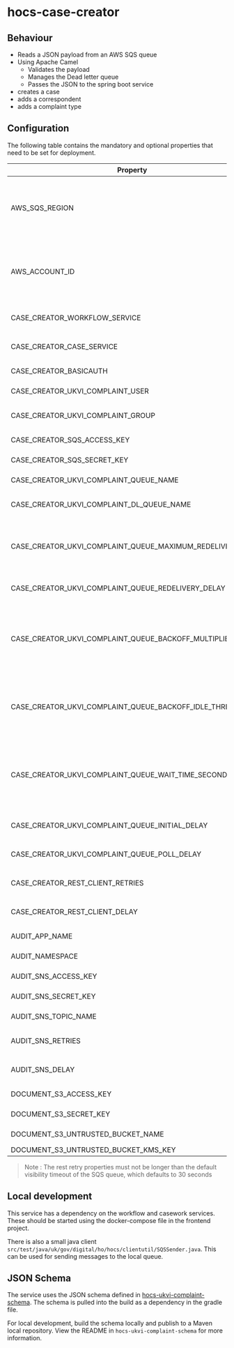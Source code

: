 # hocs-case-creator

## Behaviour

- Reads a JSON payload from an AWS SQS queue
- Using Apache Camel
  - Validates the payload
  - Manages the Dead letter queue
  - Passes the JSON to the spring boot service
- creates a case
- adds a correspondent
- adds a complaint type

## Configuration

The following table contains the mandatory and optional properties that need to be set for deployment.

| Property | Description |Example |Mandatory |
| -------- | -------- |-------- |-------- |
| AWS_SQS_REGION | The DECS AWS region (used by all AWS services, comes from hocs-queue-config map) | eu-west-2   | Yes  |
| AWS_ACCOUNT_ID | The DECS AWS account_Id (used by all AWS services, comes from hocs-queue-config map)  | 1234567   | Yes  |
| CASE_CREATOR_WORKFLOW_SERVICE | The URL of the workflow service  | http://localhost:8091   | Yes  |
| CASE_CREATOR_CASE_SERVICE | The URL of the casework service  | http://localhost:8082   | Yes  |
| CASE_CREATOR_BASICAUTH | The basic auth credentials  | UNSET   | Yes  |
| CASE_CREATOR_UKVI_COMPLAINT_USER | The UKVI System User ID  | UUID   | Yes  |
| CASE_CREATOR_UKVI_COMPLAINT_GROUP | The UKVI System Group ID  | /CMSMNIAZQXMZQ6IGEKTRWA   | Yes  |
| CASE_CREATOR_SQS_ACCESS_KEY | The SQS access key  | 1234   | Yes  |
| CASE_CREATOR_SQS_SECRET_KEY | The SQS secret key  | 1234   | Yes  |
| CASE_CREATOR_UKVI_COMPLAINT_QUEUE_NAME | The UKVI queue name | ukvi-complaint-queue | Yes |
| CASE_CREATOR_UKVI_COMPLAINT_DL_QUEUE_NAME | The UKVI dead letter queue name | ukvi-complaint-queue-dlq | Yes |
| CASE_CREATOR_UKVI_COMPLAINT_QUEUE_MAXIMUM_REDELIVERIES | Sets the maximum number of times a message exchange will be redelivered | 10 | No |
| CASE_CREATOR_UKVI_COMPLAINT_QUEUE_REDELIVERY_DELAY | Sets the initial redelivery delay in milliseconds | 1000 | No |
| CASE_CREATOR_UKVI_COMPLAINT_QUEUE_BACKOFF_MULTIPLIER | Enables exponential backoff and sets the multiplier used to increase the delay between redeliveries | 5 | No |
| CASE_CREATOR_UKVI_COMPLAINT_QUEUE_BACKOFF_IDLE_THRESHOLD | The number of subsequent idle polls that should happen before the backoffMultipler should kick-in. | 1 | No |
| CASE_CREATOR_UKVI_COMPLAINT_QUEUE_WAIT_TIME_SECONDS | The duration (in seconds) for which the call waits for a message to arrive in the queue before returning. | 20 | No |
| CASE_CREATOR_UKVI_COMPLAINT_QUEUE_INITIAL_DELAY | Milliseconds before the first poll starts. | 5000 | No |
| CASE_CREATOR_UKVI_COMPLAINT_QUEUE_POLL_DELAY | Milliseconds before the next poll. | 100 | No |
| CASE_CREATOR_REST_CLIENT_RETRIES |The maximum number of retry attempts | 10 | No |
| CASE_CREATOR_REST_CLIENT_DELAY | The minimum delay between retries. | 1000 | No |
| AUDIT_APP_NAME | The kubernetes namespace | local | Yes |
| AUDIT_NAMESPACE | The kubernetes namespace | local | Yes |
| AUDIT_SNS_ACCESS_KEY | The SNS access key | 12345 | Yes |
| AUDIT_SNS_SECRET_KEY | The SNS secret key | 12345 | Yes |
| AUDIT_SNS_TOPIC_NAME | The SNS Topic Name | hocs-audit-topic | Yes |
| AUDIT_SNS_RETRIES | The maximum number of retry attempts | 10 | No |
| AUDIT_SNS_DELAY | The minimum delay between retries.  | 2000 | No |
| DOCUMENT_S3_ACCESS_KEY | The S3 access key | 12345 | Yes |
| DOCUMENT_S3_SECRET_KEY | The S3 secret key | 12345 | Yes |
| DOCUMENT_S3_UNTRUSTED_BUCKET_NAME | The untrusted bucket name | untrusted-bucket | Yes |
| DOCUMENT_S3_UNTRUSTED_BUCKET_KMS_KEY | The kms key | left blank locally | Yes | 

> Note : The rest retry properties must not be longer than the default visibility timeout of the SQS queue, which defaults to 30 seconds

## Local development

This service has a dependency on the workflow and casework services. These should be started using the docker-compose
file in the frontend project.

There is also a small java client `src/test/java/uk/gov/digital/ho/hocs/clientutil/SQSSender.java`. This can be used for
sending messages to the local queue.

## JSON Schema

The service uses the JSON schema defined
in [hocs-ukvi-complaint-schema](https://github.com/UKHomeOffice/hocs-ukvi-complaint-schema). The schema is pulled into
the build as a dependency in the gradle file.

For local development, build the schema locally and publish
to a Maven local repository. View the README in `hocs-ukvi-complaint-schema` for more information.
